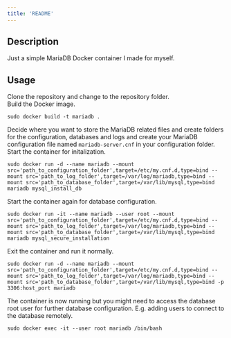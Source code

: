 ```yaml
---
title: 'README'
---
```


## Description

Just a simple MariaDB Docker container I made for myself.

## Usage
Clone the repository and change to the repository folder.  
Build the Docker image.  
```
sudo docker build -t mariadb .
```
Decide where you want to store the MariaDB related files and create folders for the configuration, databases and logs and create your MariaDB configuration file named `mariadb-server.cnf` in your configuration folder.  
Start the container for initalization.
```
sudo docker run -d --name mariadb --mount src='path_to_configuration_folder',target=/etc/my.cnf.d,type=bind --mount src='path_to_log_folder',target=/var/log/mariadb,type=bind --mount src='path_to_database_folder',target=/var/lib/mysql,type=bind mariadb mysql_install_db
```
Start the container again for database configuration.
```
sudo docker run -it --name mariadb --user root --mount src='path_to_configuration_folder',target=/etc/my.cnf.d,type=bind --mount src='path_to_log_folder',target=/var/log/mariadb,type=bind --mount src='path_to_database_folder',target=/var/lib/mysql,type=bind mariadb mysql_secure_installation
```
Exit the container and run it normally.
```
sudo docker run -d --name mariadb --mount src='path_to_configuration_folder',target=/etc/my.cnf.d,type=bind --mount src='path_to_log_folder',target=/var/log/mariadb,type=bind --mount src='path_to_database_folder',target=/var/lib/mysql,type=bind -p 3306:host_port mariadb
```
The container is now running but you might need to access the database root user for further database configuration. E.g. adding users to connect to the database remotely.
```
sudo docker exec -it --user root mariadb /bin/bash
```
